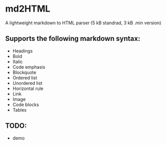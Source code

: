 # md2HTML
A lightweight markdown to HTML parser (5 kB standrad, 3 kB .min version)

## Supports the following markdown syntax:
- Headings
- Bold
- Italic
- Code emphasis
- Blockquote
- Ordered list
- Unordered list
- Horizontal rule
- Link
- Image
- Code blocks
- Tables

## TODO:
- demo
